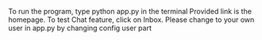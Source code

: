 To run the program, type python app.py in the terminal
Provided link is the homepage.
To test Chat feature, click on Inbox.
Please change to your own user in app.py by changing config user part
